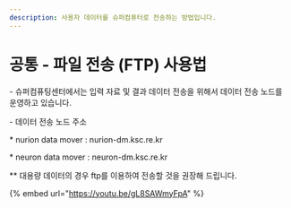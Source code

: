 ```yaml
---
description: 사용자 데이터를 슈퍼컴퓨터로 전송하는 방법입니다.
---
```


# 공통 - 파일 전송 (FTP) 사용법

\- 슈퍼컴퓨팅센터에서는 입력 자료 및 결과 데이터 전송을 위해서 데이터 전송 노드를 운영하고 있습니다. &#x20;

\- 데이터 전송 노드 주소     &#x20;

&#x20;   \* nurion data mover : nurion-dm.ksc.re.kr     &#x20;

&#x20;   \* neuron data mover : neuron-dm.ksc.re.kr &#x20;

\*\* 대용량 데이터의 경우 ftp를 이용하여 전송할 것을 권장해 드립니다.

{% embed url="https://youtu.be/gL8SAWmyFpA" %}
